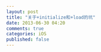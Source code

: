```yaml
---
layout: post
title: "关于+initialize和+load的坑"
date: 2013-06-30 04:20
comments: true
categories: iOS
published: false
---
```



